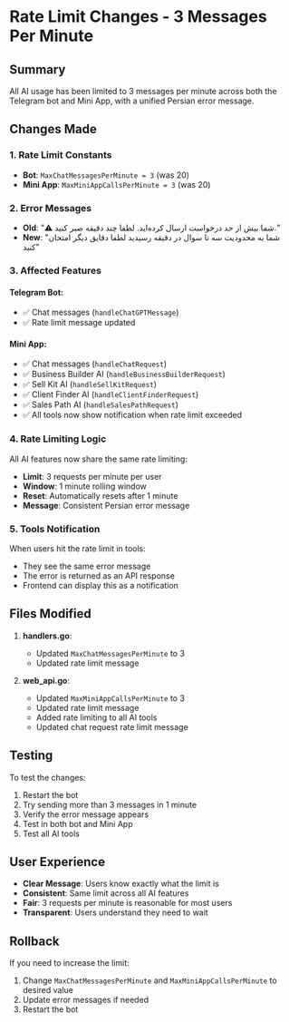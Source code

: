 # Rate Limit Changes - 3 Messages Per Minute

## Summary
All AI usage has been limited to 3 messages per minute across both the Telegram bot and Mini App, with a unified Persian error message.

## Changes Made

### 1. Rate Limit Constants
- **Bot**: `MaxChatMessagesPerMinute = 3` (was 20)
- **Mini App**: `MaxMiniAppCallsPerMinute = 3` (was 20)

### 2. Error Messages
- **Old**: "⚠️ شما بیش از حد درخواست ارسال کرده‌اید. لطفا چند دقیقه صبر کنید."
- **New**: "شما به محدودیت سه تا سوال در دقیقه رسیدید لطفا دقایق دیگر امتحان کنید"

### 3. Affected Features

#### Telegram Bot:
- ✅ Chat messages (`handleChatGPTMessage`)
- ✅ Rate limit message updated

#### Mini App:
- ✅ Chat messages (`handleChatRequest`)
- ✅ Business Builder AI (`handleBusinessBuilderRequest`)
- ✅ Sell Kit AI (`handleSellKitRequest`)
- ✅ Client Finder AI (`handleClientFinderRequest`)
- ✅ Sales Path AI (`handleSalesPathRequest`)
- ✅ All tools now show notification when rate limit exceeded

### 4. Rate Limiting Logic
All AI features now share the same rate limiting:
- **Limit**: 3 requests per minute per user
- **Window**: 1 minute rolling window
- **Reset**: Automatically resets after 1 minute
- **Message**: Consistent Persian error message

### 5. Tools Notification
When users hit the rate limit in tools:
- They see the same error message
- The error is returned as an API response
- Frontend can display this as a notification

## Files Modified

1. **handlers.go**:
   - Updated `MaxChatMessagesPerMinute` to 3
   - Updated rate limit message

2. **web_api.go**:
   - Updated `MaxMiniAppCallsPerMinute` to 3
   - Updated rate limit message
   - Added rate limiting to all AI tools
   - Updated chat request rate limit message

## Testing

To test the changes:
1. Restart the bot
2. Try sending more than 3 messages in 1 minute
3. Verify the error message appears
4. Test in both bot and Mini App
5. Test all AI tools

## User Experience

- **Clear Message**: Users know exactly what the limit is
- **Consistent**: Same limit across all AI features
- **Fair**: 3 requests per minute is reasonable for most users
- **Transparent**: Users understand they need to wait

## Rollback

If you need to increase the limit:
1. Change `MaxChatMessagesPerMinute` and `MaxMiniAppCallsPerMinute` to desired value
2. Update error messages if needed
3. Restart the bot
